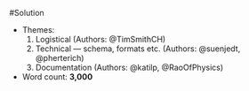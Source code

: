 #Solution

- Themes:
    1. Logistical (Authors: @TimSmithCH)
    2. Technical –– schema, formats etc. (Authors: @suenjedt, @pherterich)
    3. Documentation (Authors: @katilp, @RaoOfPhysics)
- Word count: **3,000**

